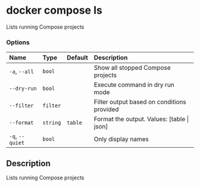 # docker compose ls

<!---MARKER_GEN_START-->
Lists running Compose projects

### Options

| Name            | Type     | Default | Description                                |
|:----------------|:---------|:--------|:-------------------------------------------|
| `-a`, `--all`   | `bool`   |         | Show all stopped Compose projects          |
| `--dry-run`     | `bool`   |         | Execute command in dry run mode            |
| `--filter`      | `filter` |         | Filter output based on conditions provided |
| `--format`      | `string` | `table` | Format the output. Values: [table \| json] |
| `-q`, `--quiet` | `bool`   |         | Only display names                         |


<!---MARKER_GEN_END-->

## Description

Lists running Compose projects
